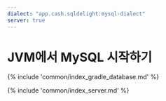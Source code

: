 ```yaml
---
dialect: "app.cash.sqldelight:mysql-dialect"
server: true
---
```

# JVM에서 MySQL 시작하기

{% include 'common/index_gradle_database.md' %}

{% include 'common/index_server.md' %}